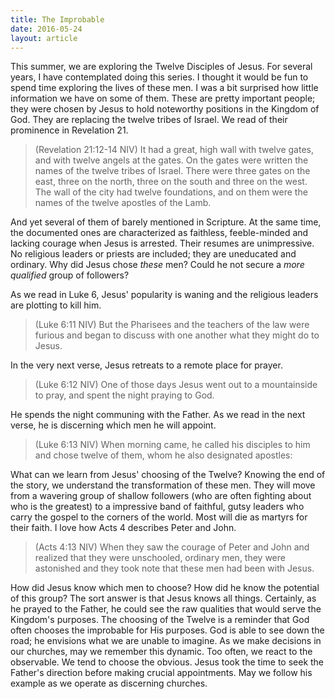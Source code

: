 ```yaml
---
title: The Improbable
date: 2016-05-24
layout: article
---
```

 
This summer, we are exploring the Twelve Disciples of Jesus. For several years, I have contemplated doing this series. I thought it would be fun to spend time exploring the lives of these men. I was a bit surprised how little information we have on some of them. These are pretty important people; they were chosen by Jesus to hold noteworthy positions in the Kingdom of God. They are replacing the twelve tribes of Israel. We read of their prominence in Revelation 21.

>(Revelation 21:12-14 NIV) It had a great, high wall with twelve gates, and with twelve angels at the gates. On the gates were written the names of the twelve tribes of Israel. There were three gates on the east, three on the north, three on the south and three on the west. The wall of the city had twelve foundations, and on them were the names of the twelve apostles of the Lamb.

And yet several of them of barely mentioned in Scripture. At the same time, the documented ones are characterized as faithless, feeble-minded and lacking courage when Jesus is arrested. Their resumes are unimpressive. No religious leaders or priests are included; they are uneducated and ordinary. Why did Jesus chose _these_ men? Could he not secure a *more qualified* group of followers?

As we read in Luke 6, Jesus' popularity is waning and the religious leaders are plotting to kill him.

>(Luke 6:11 NIV) But the Pharisees and the teachers of the law were furious and began to discuss with one another what they might do to Jesus.

In the very next verse, Jesus retreats to a remote place for prayer. 

>(Luke 6:12 NIV) One of those days Jesus went out to a mountainside to pray, and spent the night praying to God.

He spends the night communing with the Father. As we read in the next verse, he is discerning which men he will appoint.

>(Luke 6:13 NIV) When morning came, he called his disciples to him and chose twelve of them, whom he also designated apostles:

What can we learn from Jesus' choosing of the Twelve? Knowing the end of the story, we understand the transformation of these men. They will move from a wavering group of shallow followers (who are often fighting about who is the greatest) to a impressive band of faithful, gutsy leaders who carry the gospel to the corners of the world. Most will die as martyrs for their faith. I love how Acts 4 describes Peter and John.

>(Acts 4:13 NIV) When they saw the courage of Peter and John and realized that they were unschooled, ordinary men, they were astonished and they took note that these men had been with Jesus.

How did Jesus know which men to choose? How did he know the potential of this group? The sort answer is that Jesus knows all things. Certainly, as he prayed to the Father, he could see the raw qualities that would serve the Kingdom's purposes. The choosing of the Twelve is a reminder that God often chooses the improbable for His purposes. God is able to see down the road; he envisions what we are unable to imagine. As we make decisions in our churches, may we remember this dynamic. Too often, we react to the observable. We tend to choose the obvious. Jesus took the time to seek the Father's direction before making crucial appointments. May we follow his example as we operate as discerning churches.


